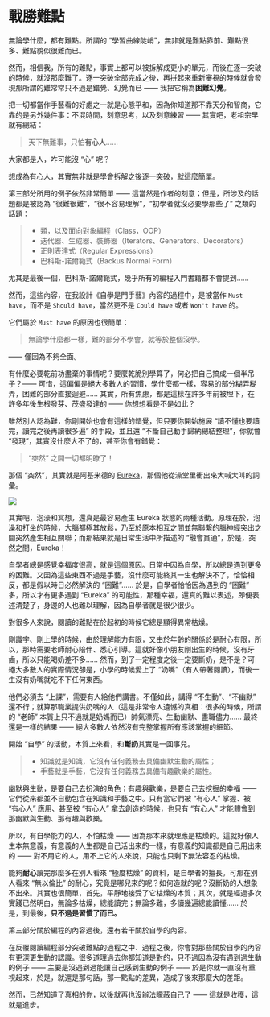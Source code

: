 
# 戰勝難點

無論學什麼，都有難點。所謂的 “學習曲線陡峭”，無非就是難點靠前、難點很多、難點貌似很難而已。

然而，相信我，所有的難點，事實上都可以被拆解成更小的單元，而後在逐一突破的時候，就沒那麼難了。逐一突破全部完成之後，再拼起來重新審視的時候就會發現那所謂的難常常只不過是錯覺、幻覺而已 —— 我把它稱為**困難幻覺**。

把一切都當作手藝看的好處之一就是心態平和，因為你知道那不靠天分和智商，它靠的是另外幾件事：不混時間，刻意思考，以及刻意練習 —— 其實吧，老祖宗早就有總結：

> 天下無難事，只怕**有心人**……

大家都是人，咋可能沒 “心” 呢？

想成為有心人，其實無非就是學會拆解之後逐一突破，就這麼簡單。

第三部分所用的例子依然非常簡單 —— 這當然是作者的刻意；但是，所涉及的話題都是被認為 “很難很難”，“很不容易理解”，“初學者就沒必要學那些了” 之類的話題：

> * 類，以及面向對象編程（Class，OOP）
> * 迭代器、生成器、裝飾器（Iterators、Generators、Decorators）
> * 正則表達式（Regular Expressions）
> * 巴科斯-諾爾範式（Backus Normal Form）

尤其是最後一個，巴科斯-諾爾範式，幾乎所有的編程入門書籍都不會提到……

然而，這些內容，在我設計《自學是門手藝》內容的過程中，是被當作 `Must have`，而不是 `Should have`，當然更不是 `Could have` 或者 `Won't have` 的。

它們屬於 `Must have` 的原因也很簡單：

> 無論學什麼都一樣，難的部分不學會，就等於整個沒學。

—— 僅因為不夠全面。

有什麼必要乾前功盡棄的事情呢？要麼乾脆別學算了，何必把自己搞成一個半吊子？—— 可惜，這偏偏是絕大多數人的習慣，學什麼都一樣，容易的部分糊弄糊弄，困難的部分直接迴避…… 其實，所有焦慮，都是這樣在許多年前被埋下，在許多年後生根發芽、茂盛發達的 —— 你想想看是不是如此？

雖然別人認為難，你剛開始也會有這樣的錯覺，但只要你開始施展 “讀不懂也要讀完，讀完之後再讀很多遍” 的手段，並且還 “不斷自己動手歸納總結整理”，你就會 “發現”，其實沒什麼大不了的，甚至你會有錯覺：

> “突然” 之間一切都明瞭了！

那個 “突然”，其實就是阿基米德的 [Eureka](https://en.wikipedia.org/wiki/Eureka_effect)，那個他從澡堂里衝出來大喊大叫的詞彙。

![](../images/archimedes-eureka.png)

其實吧，泡澡和冥想，還真是最容易產生 Eureka 狀態的兩種活動。原理在於，泡澡和打坐的時候，大腦都極其放鬆，乃至於原本相互之間並無聯繫的腦神經突出之間突然產生相互關聯；而那結果就是日常生活中所描述的 “融會貫通”，於是，突然之間，Eureka！

自學者總是感覺幸福度很高，就是這個原因。日常中因為自學，所以總是遇到更多的困難。又因為這些東西不過是手藝，沒什麼可能終其一生也解決不了，恰恰相反，都是假以時日必然解決的 “困難”…… 於是，自學者恰恰因為遇到的 “困難” 多，所以才有更多遇到 “Eureka” 的可能性，那種幸福，還真的難以表述，即便表述清楚了，身邊的人也難以理解，因為自學者就是很少很少。

對很多人來說，閱讀的難點在於起初的時候它總是顯得異常枯燥。

剛識字、剛上學的時候，由於理解能力有限，又由於年齡的關係於是耐心有限，所以，那時需要老師耐心陪伴、悉心引導。這就好像小朋友剛出生的時候，沒有牙齒，所以只能喝奶差不多…… 然而，到了一定程度之後一定要斷奶，是不是？可絕大多數人的實際情況卻是，小學的時候愛上了 “奶嘴”（有人帶著閱讀），而後一生沒有奶嘴就吃不下任何東西。

他們必須去 “上課”，需要有人給他們講書。不僅如此，講得 “不生動”、“不幽默” 還不行；就算那職業提供奶嘴的人（這是非常令人遺憾的真相：很多的時候，所謂的 “老師” 本質上只不過就是奶媽而已）帥氣漂亮、生動幽默、盡職儘力…… 最終還是一樣的結果 —— 絕大多數人依然沒有完整掌握所有應該掌握的細節。

開始 “自學” 的活動，本質上來看，和**斷奶**其實是一回事兒。

> * 知識就是知識，它沒有任何義務去具備幽默生動的屬性；
> * 手藝就是手藝，它沒有任何義務去具備有趣歡樂的屬性。

幽默與生動，是要自己去扮演的角色；有趣與歡樂，是要自己去挖掘的幸福 —— 它們從來都並不自動包含在知識和手藝之中。只有當它們被 “有心人” 掌握、被 “有心人” 應用、甚至被 “有心人” 拿去創造的時候，也只有 “有心人” 才能體會到那幽默與生動、那有趣與歡樂。

所以，有自學能力的人，不怕枯燥 —— 因為那本來就理應是枯燥的。這就好像人生本無意義，有意義的人生都是自己活出來的一樣，有意義的知識都是自己用出來的 —— 對不用它的人，用不上它的人來說，只能也只剩下無法容忍的枯燥。

能夠**耐心**讀完那麼多在別人看來 “極度枯燥” 的資料，是自學者的擅長。可那在別人看來 “無以倫比” 的耐心，究竟是哪兒來的呢？如何造就的呢？沒斷奶的人想象不出來。其實也很簡單，首先，平靜地接受了它枯燥的本質；其次，就是經過多次實踐已然明白，無論多枯燥，總能讀完；無論多難，多讀幾遍總能讀懂…… 於是，到最後，**只不過是習慣了而已。**

第三部分關於編程的內容過後，還有若干關於自學的內容。

在反覆閱讀編程部分突破難點的過程之中、過程之後，你會對那些關於自學的內容有更深更生動的認識。很多道理過去你都知道是對的，只不過因為沒有遇到過生動的例子 —— 主要是沒遇到過能讓自己感到生動的例子 —— 於是你就一直沒有重視起來，於是，就還是那句話，那一點點的差異，造成了後來那麼大的差距。

然而，已然知道了真相的你，以後就再也沒辦法矇蔽自己了 —— 這就是收穫，這就是進步。
